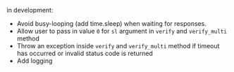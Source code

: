in development:

- Avoid busy-looping (add time.sleep) when waiting for responses.
- Allow user to pass in value `0` for `sl` argument in `verify` and `verify_multi` method
- Throw an exception inside `verify` and `verify_multi` method if timeout has
  occurred or invalid status code is returned
- Add logging
